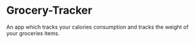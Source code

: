 # Grocery-Tracker
An app which tracks your calories consumption and tracks the weight of your groceries items. 

